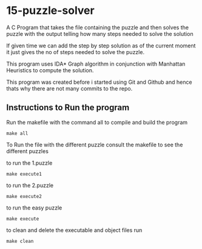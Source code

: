# 15-puzzle-solver
A C Program that takes the file containing the puzzle and then solves the puzzle with the output telling how many steps needed to solve the solution

If given time we can add the step by step solution as of the current moment it just gives the no of steps needed to solve the puzzle.

This program uses IDA* Graph algorithm in conjunction with Manhattan Heuristics to compute the solution.

This program was created before i started using Git and Github and hence thats why there are not many commits to the repo.

## Instructions to Run the program
Run the makefile with the command all to compile and build the program
```
make all
```

To Run the file with the different puzzle consult the makefile to see the different puzzles

to run the 1.puzzle
``` 
make execute1 
```

to run the 2.puzzle
``` 
make execute2
```

to run the easy puzzle
``` 
make execute
```

to clean and delete the executable and object files run
```
make clean
```